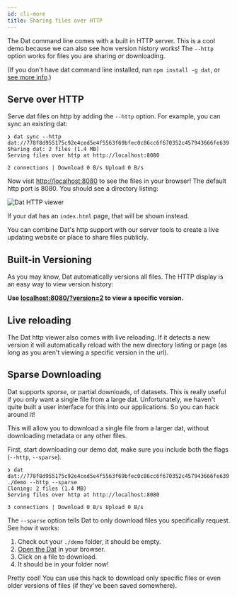 ```yaml
---
id: cli-more
title: Sharing files over HTTP
---
```


The Dat command line comes with a built in HTTP server. This is a cool demo because we can also see how version history works! The `--http` option works for files you are sharing *or* downloading.

(If you don't have dat command line installed, run `npm install -g dat`, or [see more info](intro#installation).)

## Serve over HTTP

Serve dat files on http by adding the `--http` option. For example, you can sync an existing dat:

```
❯ dat sync --http
dat://778f8d955175c92e4ced5e4f5563f69bfec0c86cc6f670352c457943666fe639
Sharing dat: 2 files (1.4 MB)
Serving files over http at http://localhost:8080

2 connections | Download 0 B/s Upload 0 B/s
```

Now visit [http://localhost:8080]() to see the files in your browser! The default http port is 8080. You should see a directory listing:

<img src="/assets/cli-http.png" alt="Dat HTTP viewer"/>

If your dat has an `index.html` page, that will be shown instead.

You can combine Dat's http support with our server tools to create a live updating website or place to share files publicly.

## Built-in Versioning

As you may know, Dat automatically versions all files. The HTTP display is an easy way to view version history:

**Use [localhost:8080/?version=2]() to view a specific version.**

## Live reloading

The Dat http viewer also comes with live reloading. If it detects a new version it will automatically reload with the new directory listing or page (as long as you aren't viewing a specific version in the url).

## Sparse Downloading

Dat supports *sparse*, or partial downloads, of datasets. This is really useful if you only want a single file from a large dat. Unfortunately, we haven't quite built a user interface for this into our applications. So you can hack around it!

This will allow you to download a single file from a larger dat, without downloading metadata or any other files.

First, start downloading our demo dat, make sure you include both the flags (`--http`, `--sparse`).

```
❯ dat dat://778f8d955175c92e4ced5e4f5563f69bfec0c86cc6f670352c457943666fe639 ./demo --http --sparse
Cloning: 2 files (1.4 MB)
Serving files over http at http://localhost:8080

3 connections | Download 0 B/s Upload 0 B/s
```

The `--sparse` option tells Dat to only download files you specifically request. See how it works:

1. Check out your `./demo` folder, it should be empty.
2. [Open the Dat](http://localhost:8080) in your browser.
3. Click on a file to download.
4. It should be in your folder now!

Pretty cool! You can use this hack to download only specific files or even older versions of files (if they've been saved somewhere).
